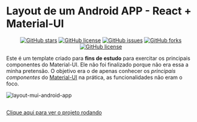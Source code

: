 # Layout de um Android APP - React + Material-UI
<p align="center">
<a href="https://github.com/Francisco-Fetapi/layout1-material-ui/stargazers"><img alt="GitHub stars" src="https://img.shields.io/github/stars/Francisco-Fetapi/layout1-material-ui?style=plastic"></a>
<a href="https://github.com/Francisco-Fetapi/layout1-material-ui"><img alt="GitHub license" src="https://img.shields.io/badge/Exercise-For%20trainning-orange"></a>
<a href="https://github.com/Francisco-Fetapi/layout1-material-ui/issues"><img alt="GitHub issues" src="https://img.shields.io/github/issues/Francisco-Fetapi/layout1-material-ui?style=plastic"></a>
<a href="https://github.com/Francisco-Fetapi/layout1-material-ui/network"><img alt="GitHub forks" src="https://img.shields.io/github/forks/Francisco-Fetapi/layout1-material-ui?style=plastic"></a>
<a href="https://github.com/Francisco-Fetapi/layout1-material-ui"><img alt="GitHub license" src="https://img.shields.io/github/license/Francisco-Fetapi/layout1-material-ui?style=plastic"></a>
</p>

Este é um template criado para __fins de estudo__ para exercitar os principais componentes do Material-UI. Ele não foi finalizado porque não era essa a minha pretensão.
O objetivo era o de apenas conhecer os _principais componentes_ do [Material-UI](https://v4.mui.com/) na prática, as funcionalidades não eram o foco.

![layout-mui-android-app](https://user-images.githubusercontent.com/74926014/180441477-af606ead-8602-4155-99d0-76223c4eb835.gif)

##

<a href="https://layout1-material-ui.vercel.app/">Clique aqui para ver o projeto rodando<a/>
